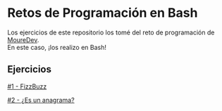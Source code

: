 # Retos de Programación en Bash #

Los ejercicios de este repositorio los tomé del reto de programación de [MoureDev](https://retosdeprogramacion.com/ejercicios/ "MoureDev").  
En este caso, ¡los realizo en Bash!

## Ejercicios ###

[#1 - FizzBuzz](https://github.com/aperezmari/retos_programacion_bash_ejercicios/blob/main/fizzbuzz.sh) 

[#2 - ¿Es un anagrama?](https://github.com/aperezmari/retos_programacion_bash_ejercicios/blob/main/es_un_anagrama.sh) 


